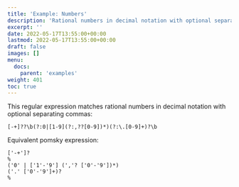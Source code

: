 ```yaml
---
title: 'Example: Numbers'
description: 'Rational numbers in decimal notation with optional separating commas'
excerpt: ''
date: 2022-05-17T13:55:00+00:00
lastmod: 2022-05-17T13:55:00+00:00
draft: false
images: []
menu:
  docs:
    parent: 'examples'
weight: 401
toc: true
---
```


This regular expression matches rational numbers in decimal notation
with optional separating commas:

```regexp
[-+]??\b(?:0|[1-9](?:,??[0-9])*)(?:\.[0-9]+)?\b
```

Equivalent pomsky expression:

```pomsky
['-+']?
%
('0' | ['1'-'9'] (','? ['0'-'9'])*)
('.' ['0'-'9']+)?
%
```
